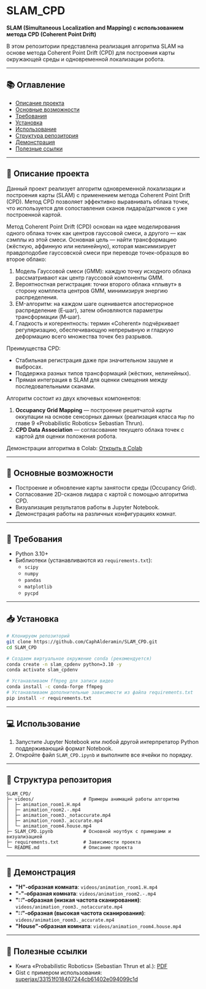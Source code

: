 # SLAM\_CPD

**SLAM (Simultaneous Localization and Mapping) с использованием метода CPD (Coherent Point Drift)**

В этом репозитории представлена реализация алгоритма SLAM на основе метода Coherent Point Drift (CPD) для построения карты окружающей среды и одновременной локализации робота.

---

## 📚 Оглавление

- [Описание проекта](#project)
- [Основные возможности](#opportunities)
- [Требования](#requirements)
- [Установка](#installation)
- [Использование](#using)
- [Структура репозитория](#structure)
- [Демонстрация](#demonstration)
- [Полезные ссылки](#links)
---

## 📖 Описание проекта <a name="project"></a>

Данный проект реализует алгоритм одновременной локализации и построения карты (SLAM) с применением метода Coherent Point Drift (CPD). Метод CPD позволяет эффективно выравнивать облака точек, что используется для сопоставления сканов лидара/датчиков с уже построенной картой.

Метод Coherent Point Drift (CPD) основан на идее моделирования одного облака точек как центров гауссовой смеси, а другого — как сэмплы из этой смеси. Основная цель — найти трансформацию (жёсткую, аффинную или нелинейную), которая максимизирует правдоподобие гауссовской смеси при переводе точек-образцов во второе облако:
1. Модель Гауссовой смеси (GMM): каждую точку исходного облака рассматривают как центр гауссовой компоненты GMM.
2. Вероятностная регистрация: точки второго облака «плывут» в сторону комплекта центров GMM, минимизируя энергию распределения.
3. EM-алгоритм: на каждом шаге оценивается апостериорное распределение (E‑шаг), затем обновляются параметры трансформации (M‑шаг).
4. Гладкость и когерентность: термин «Coherent» подчёркивает регуляризацию, обеспечивающую непрерывную и гладкую деформацию всего множества точек без разрывов.

Преимущества CPD:
- Стабильная регистрация даже при значительном зашуме и выбросах.
- Поддержка разных типов трансформаций (жёстких, нелинейных).
- Прямая интеграция в SLAM для оценки смещения между последовательными сканами.

Алгоритм состоит из двух ключевых компонентов:

1. **Occupancy Grid Mapping** — построение решетчатой карты оккупации на основе сенсорных данных (реализация класса `Map` по главе 9 «Probabilistic Robotics» Sebastian Thrun).
2. **CPD Data Association** — согласование текущего облака точек с картой для оценки положения робота.

Демонстрации алгоритма в Colab: [Открыть в Colab](https://colab.research.google.com/drive/1UhOAbh55-v8iiZLBuziz1ZeiCRnEZj2k?usp=sharing)

---

## 🚀 Основные возможности <a name="opportunities"></a>

- Построение и обновление карты занятости среды (Occupancy Grid).
- Согласование 2D-сканов лидара с картой с помощью алгоритма CPD.
- Визуализация результатов работы в Jupyter Notebook.
- Демонстрация работы на различных конфигурациях комнат.

---

## 🎯 Требования <a name="requirements"></a>

- Python 3.10+
- Библиотеки (устанавливаются из `requirements.txt`):
  - `scipy`
  - `numpy`
  - `pandas`
  - `matplotlib`
  - `pycpd`

---

## 📥 Установка <a name="installation"></a>

```bash
# Клонируем репозиторий
git clone https://github.com/CaphAlderamin/SLAM_CPD.git
cd SLAM_CPD

# Создаем виртуальное окружение conda (рекомендуется)
conda create -n slam_cpdenv python=3.10 -y
conda activate slam_cpdenv

# Устанавливаем ffmpeg для записи видео
conda install -c conda-forge ffmpeg
# Устанавливаем дополнительные зависимости из файла requirements.txt
pip install -r requirements.txt
```

---

## 💻 Использование <a name="using"></a>

1. Запустите Jupyter Notebook или любой другой интерпретатор Python поддерживающий формат Notebook.
2. Откройте файл `SLAM_CPD.ipynb` и выполните все ячейки по порядку.

---

## 📂 Структура репозитория <a name="structure"></a>

```
SLAM_CPD/
├─ videos/                  # Примеры анимаций работы алгоритма
│  ├─ animation_room1.H.mp4
│  ├─ animation_room2.-.mp4
│  ├─ animation_room3._notaccurate.mp4
│  ├─ animation_room3._accurate.mp4
│  └─ animation_room4.house.mp4
├─ SLAM_CPD.ipynb           # Основной ноутбук с примерами и визуализацией
├─ requirements.txt         # Зависимости проекта
└─ README.md                # Описание проекта
```

---

## 🎥 Демонстрация <a name="demonstration"></a>

- **"H"-образная комната**: `videos/animation_room1.H.mp4`
- **"-"-образная комната**: `videos/animation_room2.-.mp4`
- **"∷"-образная (низкая частота сканирования)**: `videos/animation_room3._notaccurate.mp4`
- **"∷"-образная (высокая частота сканирования)**: `videos/animation_room3._accurate.mp4`
- **"House"-образная комната**: `videos/animation_room4.house.mp4`

---

## 🔗 Полезные ссылки <a name="links"></a>

- Книга «Probabilistic Robotics» (Sebastian Thrun et al.): [PDF](https://github.com/literator1996/veroyatnostnaya_robototehnica/blob/master/src/9/1-9-ready2final-inedit.pdf)
- Gist с примером использования: [superjax/33151f018407244cb61402e094099c1d](https://gist.github.com/superjax/33151f018407244cb61402e094099c1d)


